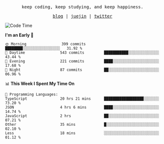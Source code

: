 <p align="center">
  <samp>
    <span>keep coding, keep studying, and keep happiness.</span>
  </samp>
</p>

<p align="center">
  <samp>
    <a href="https://deweyou.me">blog</a>  |
    <a href="https://juejin.cn/user/4309700183594366">juejin</a> |
    <a href="https://twitter.com/ouduidui">twitter</a>
  </samp>
</p>

<!--START_SECTION:waka-->
![Code Time](http://img.shields.io/badge/Code%20Time-5%2C068%20hrs%2053%20mins-blue)

**I'm an Early 🐤** 

```text
🌞 Morning                399 commits         ████████░░░░░░░░░░░░░░░░░   31.92 % 
🌆 Daytime                543 commits         ███████████░░░░░░░░░░░░░░   43.44 % 
🌃 Evening                221 commits         ████░░░░░░░░░░░░░░░░░░░░░   17.68 % 
🌙 Night                  87 commits          ██░░░░░░░░░░░░░░░░░░░░░░░   06.96 % 
```


📊 **This Week I Spent My Time On** 

```text
💬 Programming Languages: 
TypeScript               20 hrs 21 mins      ██████████████████░░░░░░░   73.20 % 
JSON                     4 hrs 6 mins        ████░░░░░░░░░░░░░░░░░░░░░   14.74 % 
JavaScript               2 hrs               ██░░░░░░░░░░░░░░░░░░░░░░░   07.21 % 
Other                    35 mins             █░░░░░░░░░░░░░░░░░░░░░░░░   02.10 % 
Less                     18 mins             ░░░░░░░░░░░░░░░░░░░░░░░░░   01.12 % 
```


<!--END_SECTION:waka-->
